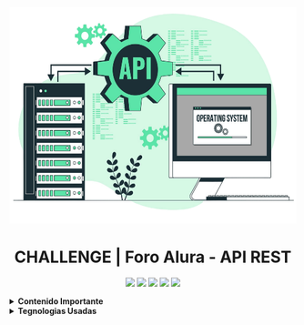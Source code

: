 <p align="center">
  <img center src="img/api-rest.png" width="610" height="380"></img>
</p>

<h1 align="center"> CHALLENGE | Foro Alura - API REST </h1>

<p align="center">
  <code><img width="120" src="https://springdoc.org/img/banner-logo.svg"></code>
  <code><img width="50" src="https://cdn.worldvectorlogo.com/logos/intellij-idea-1.svg"></code>
  <code><img width="90" src="https://www.vectorlogo.zone/logos/java/java-ar21.svg"></code>
  <code><img width="90" src="https://www.vectorlogo.zone/logos/mysql/mysql-ar21.svg"></code>
  <code><img width="95" src="https://www.vectorlogo.zone/logos/springio/springio-ar21.svg"></code>  
</p>
<b>

<details>
  <summary>
    Contenido Importante
  </summary>

## 📝 Descripción

La API-REST de Foro Alura es una aplicación backend desarrollada para facilitar funcionalidades de foros de discusión. Construida con Java y Spring Boot, MySql, contruyendo metodos y endpoints robustos para gestionar tópicos, mensajes, autenticación de usuarios y más. Esta API se integra perfectamente con MySQL para el almacenamiento de datos y utiliza Srping Doc | Swagger para una documentación clara y detallada de la API.

## 🔨 Funcionalidades

* Registrar usuarios.
* Listar usuarios.
* Registrar topico.
* Listar topico.
* Registrar mensajes ...

## Estructura principal de carpetas :open_file_folder:

```
Challenge_Foro_Alura
├──src
│   ├── main
│   │   └── controller
|   |   └── dto
|   |   └── infra
|   |   └── model
|   |   └── repository
|   |   └── service
|   |   |
|   |   └── ForoApiApplication.java
│   ├── resources
│   │   ├── db/migration
|   |   |
│   │   └── aplicaction.properties |
├── POM.XML
└── README.md
```
</details>

<details>
  <summary>
    Tegnologias Usadas
  </summary>
<div align="center">
  <br>

  ![Java Version](https://img.shields.io/badge/Java-23-orange)
  ![Spring Boot](https://img.shields.io/badge/Spring%20Boot-3.4.1-brightgreen)
  ![MySQL](https://img.shields.io/badge/MySQL-8.0-blue)
  ![Swagger](https://img.shields.io/badge/Swagger-2.8.3-brightgreen)
  ![IntelliJ IDEA](https://img.shields.io/badge/IntelliJ%20IDEA-2024.1-lightblue)
  ![Insomnia](https://img.shields.io/badge/Insomnia-9.3.2-purple)
<div>
</details>


